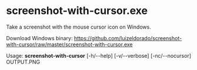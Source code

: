 # screenshot-with-cursor.exe
Take a screenshot with the mouse cursor icon on Windows.

Download Windows binary: https://github.com/luizeldorado/screenshot-with-cursor/raw/master/screenshot-with-cursor.exe

Usage: **screenshot-with-cursor** [-h/--help] [-v/--verbose] [-nc/--nocursor] OUTPUT.PNG